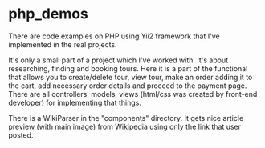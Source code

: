 # php_demos

There are code examples on PHP using Yii2 framework that I've implemented in the real projects.

It's only a small part of a project which I've worked with. It's about researching, finding and booking tours.
Here it is a part of the functional that allows you to create/delete tour, view tour, make an order adding it to the cart, add necessary order details and procced to the payment page.
There are all controllers, models, views (html/css was created by front-end developer) for implementing that things.

There is a WikiParser in the "components" directory. 
It gets nice article preview (with main image) from Wikipedia using only the link that user posted.

